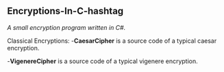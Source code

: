 ## Encryptions-In-C-hashtag

*A small encryption program written in C#.*

Classical Encryptions:
-**CaesarCipher** is a source code of a typical caesar encryption.

-**VigenereCipher** is a source code of a typical vigenere encryption.
